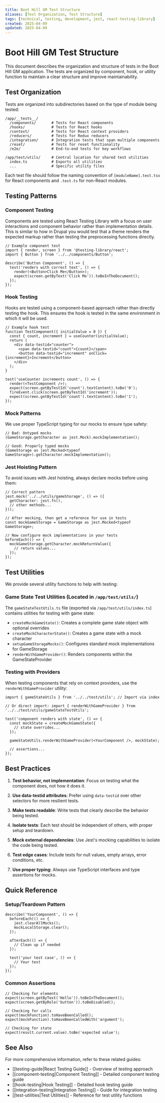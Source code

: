 ```yaml
---
title: Boot Hill GM Test Structure
aliases: [Test Organization, Test Structure]
tags: [technical, testing, development, jest, react-testing-library]
created: 2025-04-09
updated: 2025-04-09
---
```


# Boot Hill GM Test Structure

This document describes the organization and structure of tests in the Boot Hill GM application. The tests are organized by component, hook, or utility function to maintain a clear structure and improve maintainability.

## Test Organization

Tests are organized into subdirectories based on the type of module being tested:

```
/app/__tests__/
  /components/       # Tests for React components
  /hooks/            # Tests for React hooks
  /context/          # Tests for React context providers
  /reducers/         # Tests for Redux reducers
  /integration/      # Integration tests that span multiple components
  /reset/            # Tests for reset functionality
  /e2e/              # End-to-end tests for key workflows

/app/test/utils/     # Central location for shared test utilities
  index.ts           # Exports all utilities
  ...                # Specific utility files
```

Each test file should follow the naming convention of `[moduleName].test.tsx` for React components and `.test.ts` for non-React modules.

## Testing Patterns

### Component Testing

Components are tested using React Testing Library with a focus on user interactions and component behavior rather than implementation details. This is similar to how in Drupal you would test that a theme renders the expected markup rather than testing the preprocessing functions directly.

```tsx
// Example component test
import { render, screen } from '@testing-library/react';
import { Button } from '../../components/Button';

describe('Button Component', () => {
  test('renders with correct text', () => {
    render(<Button>Click Me</Button>);
    expect(screen.getByText('Click Me')).toBeInTheDocument();
  });
});
```

### Hook Testing

Hooks are tested using a component-based approach rather than directly testing the hook. This ensures the hook is tested in the same environment in which it will be used.

```tsx
// Example hook test
function TestComponent({ initialValue = 0 }) {
  const { count, increment } = useCounter(initialValue);
  return (
    <div data-testid="counter">
      <span data-testid="count">{count}</span>
      <button data-testid="increment" onClick={increment}>Increment</button>
    </div>
  );
}

test('useCounter increments count', () => {
  render(<TestComponent />);
  expect(screen.getByTestId('count').textContent).toBe('0');
  fireEvent.click(screen.getByTestId('increment'));
  expect(screen.getByTestId('count').textContent).toBe('1');
});
```

### Mock Patterns

We use proper TypeScript typing for our mocks to ensure type safety:

```tsx
// Bad: Untyped mocks
(GameStorage.getCharacter as jest.Mock).mockImplementation();

// Good: Properly typed mocks
(GameStorage as jest.Mocked<typeof GameStorage>).getCharacter.mockImplementation();
```

### Jest Hoisting Pattern

To avoid issues with Jest hoisting, always declare mocks before using them:

```tsx
// Correct pattern
jest.mock('../../utils/gameStorage', () => ({
  getCharacter: jest.fn(),
  // other methods...
}));

// After mocking, then get a reference for use in tests
const mockGameStorage = GameStorage as jest.Mocked<typeof GameStorage>;

// Now configure mock implementations in your tests
beforeEach(() => {
  mockGameStorage.getCharacter.mockReturnValue({
    // return values...
  });
});
```

## Test Utilities

We provide several utility functions to help with testing:

### Game State Test Utilities (Located in `/app/test/utils/`)

The `gameStateTestUtils.ts` file (exported via `/app/test/utils/index.ts`) contains utilities for testing with game state:

- `createMockGameState()`: Creates a complete game state object with optional overrides
- `createMockCharacterState()`: Creates a game state with a mock character
- `setupGameStorageMocks()`: Configures standard mock implementations for GameStorage
- `renderWithGameProvider()`: Renders components within the GameStateProvider

### Testing with Providers

When testing components that rely on context providers, use the `renderWithGameProvider` utility:

```tsx
import { gameStateUtils } from '../../test/utils'; // Import via index

// Or direct import: import { renderWithGameProvider } from '../../test/utils/gameStateTestUtils';

test('component renders with state', () => {
  const mockState = createMockGameState({
    // state overrides...
  });
  
  gameStateUtils.renderWithGameProvider(<YourComponent />, mockState);
  
  // assertions...
});
```

## Best Practices

1. **Test behavior, not implementation**: Focus on testing what the component does, not how it does it.

2. **Use data-testid attributes**: Prefer using `data-testid` over other selectors for more resilient tests.

3. **Make tests readable**: Write tests that clearly describe the behavior being tested.

4. **Isolate tests**: Each test should be independent of others, with proper setup and teardown.

5. **Mock external dependencies**: Use Jest's mocking capabilities to isolate the code being tested.

6. **Test edge cases**: Include tests for null values, empty arrays, error conditions, etc.

7. **Use proper typing**: Always use TypeScript interfaces and type assertions for mocks.

## Quick Reference

### Setup/Teardown Pattern

```tsx
describe('YourComponent', () => {
  beforeEach(() => {
    jest.clearAllMocks();
    mockLocalStorage.clear();
  });
  
  afterEach(() => {
    // Clean up if needed
  });
  
  test('your test case', () => {
    // Your test
  });
});
```

### Common Assertions

```tsx
// Checking for elements
expect(screen.getByText('Hello')).toBeInTheDocument();
expect(screen.getByRole('button')).toBeDisabled();

// Checking for calls
expect(mockFunction).toHaveBeenCalled();
expect(mockFunction).toHaveBeenCalledWith('argument');

// Checking for state
expect(result.current.value).toBe('expected value');
```

## See Also

For more comprehensive information, refer to these related guides:

- [[testing-guide|React Testing Guide]] - Overview of testing approach
- [[component-testing|Component Testing]] - Detailed component testing guide
- [[hook-testing|Hook Testing]] - Detailed hook testing guide
- [[integration-testing|Integration Testing]] - Guide for integration testing
- [[test-utilities|Test Utilities]] - Reference for test utility functions